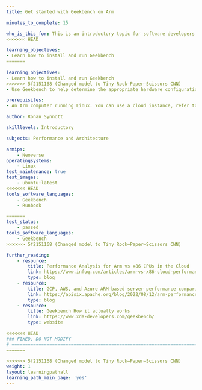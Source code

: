 ```yaml
---
title: Get started with Geekbench on Arm

minutes_to_complete: 15

who_is_this_for: This is an introductory topic for software developers interested in comparing the performance of Arm Linux computers using Geekbench.
<<<<<<< HEAD

learning_objectives:
- Learn how to install and run Geekbench
=======
  
learning_objectives:
- Learn how to install and run Geekbench 
>>>>>>> 5f2151168 (Changed model to Tiny Rock–Paper–Scissors CNN)
- Use Geekbench to help determine the appropriate hardware configuration for your workload

prerequisites:
- An Arm computer running Linux. You can use a cloud instance, refer to [Get started with Arm-based cloud instances](/learning-paths/servers-and-cloud-computing/csp/).

author: Ronan Synnott

skilllevels: Introductory

subjects: Performance and Architecture

armips:
    - Neoverse
operatingsystems:
    - Linux
test_maintenance: true
test_images:
    - ubuntu:latest
<<<<<<< HEAD
tools_software_languages:
    - Geekbench
    - Runbook

=======
test_status:
    - passed
tools_software_languages:
    - Geekbench
>>>>>>> 5f2151168 (Changed model to Tiny Rock–Paper–Scissors CNN)

further_reading:
    - resource:
        title: Performance Analysis for Arm vs x86 CPUs in the Cloud
        link: https://www.infoq.com/articles/arm-vs-x86-cloud-performance/
        type: blog
    - resource:
        title: GCP, AWS, and Azure ARM-based server performance comparison
        link: https://apisix.apache.org/blog/2022/08/12/arm-performance-google-aws-azure-with-apisix/
        type: blog
    - resource:
        title: Geekbench How it actually works
        link: https://www.xda-developers.com/geekbench/
        type: website

<<<<<<< HEAD
### FIXED, DO NOT MODIFY
# ================================================================================
=======

>>>>>>> 5f2151168 (Changed model to Tiny Rock–Paper–Scissors CNN)
weight: 1
layout: learningpathall
learning_path_main_page: 'yes'
---
```

